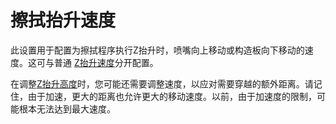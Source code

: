 擦拭抬升速度
====
此设置用于配置为擦拭程序执行Z抬升时，喷嘴向上移动或构造板向下移动的速度。这可与普通 [Z抬升速度](../speed/speed_z_hop.md)分开配置。

在调整[Z抬升高度](wipe_hop_amount.md)时，您可能还需要调整速度，以应对需要穿越的额外距离。请记住，由于加速，更大的距离也允许更大的移动速度。以前，由于加速度的限制，可能根本无法达到最大速度。
